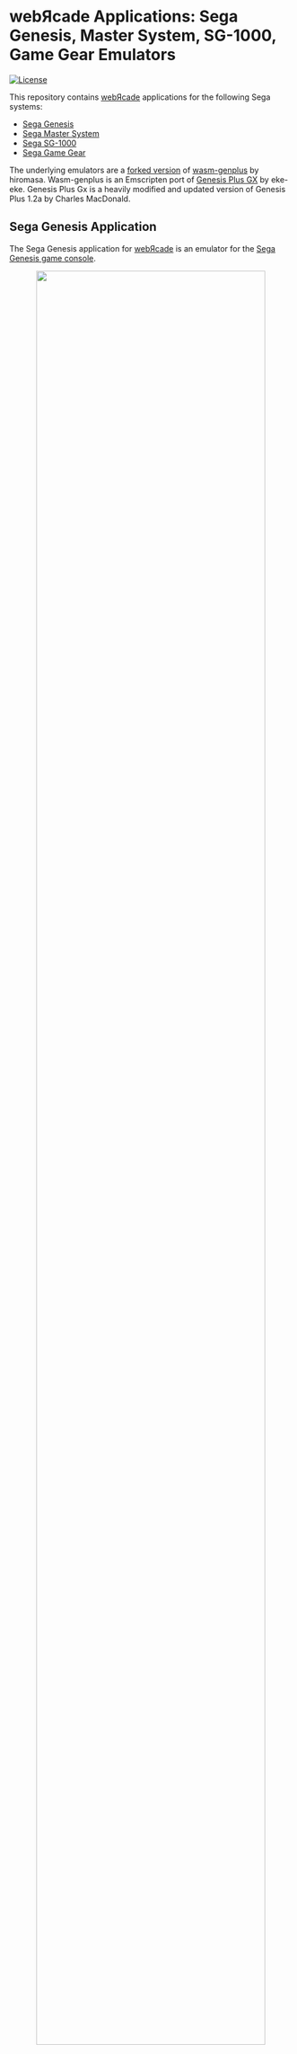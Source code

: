 # webЯcade Applications: Sega Genesis, Master System, SG-1000, Game Gear Emulators

[![License](https://img.shields.io/badge/License-Apache%202.0-blue.svg)](https://opensource.org/licenses/Apache-2.0)

This repository contains [webЯcade](https://www.webrcade.com) applications for the following Sega systems:

* [Sega Genesis](#sega-genesis-application)
* [Sega Master System](#sega-master-system-application)
* [Sega SG-1000](#sega-sg-1000-application)
* [Sega Game Gear](#sega-game-gear-application)

The underlying emulators are a [forked version](https://github.com/raz0red/wasm-genplus/tree/webrcade) of [wasm-genplus](https://github.com/h1romas4/wasm-genplus) by hiromasa. Wasm-genplus is an Emscripten port of [Genesis Plus GX](https://github.com/ekeeke/Genesis-Plus-GX) by eke-eke. Genesis Plus Gx is a heavily modified and updated version of Genesis Plus 1.2a by Charles MacDonald.
 
## Sega Genesis Application 

The Sega Genesis application for [webЯcade](https://www.webrcade.com) is an emulator for the [Sega Genesis game console](https://en.wikipedia.org/wiki/Sega_Genesis).

<p align="center">
 <a href="https://play.webrcade.com">
  <img src="https://docs.webrcade.com/assets/images/apps/genesis.png" width="90%">
 </a>
 <br>
 <i>Omega Blast by Nendo</i>
</p>

### Documentation

The [Sega Genesis Application Documentation](https://docs.webrcade.com/apps/emulators/genesis/) includes [keyboard](https://docs.webrcade.com/apps/emulators/genesis/#keyboard) and [gamepad](https://docs.webrcade.com/apps/emulators/genesis/#gamepad) control mappings, information related to [battery-backed SRAM](https://docs.webrcade.com/apps/emulators/genesis/#battery-backed-sram) support, and details regarding the use of the emulator within a [webЯcade feed](https://docs.webrcade.com/apps/emulators/genesis/#feed). 

## Sega Master System Application

The Sega Master System application for [webЯcade](https://www.webrcade.com) is an emulator for the [Sega Master System game console](https://en.wikipedia.org/wiki/Master_System).

<p align="center">
 <a href="https://play.webrcade.com">
  <img src="https://docs.webrcade.com/assets/images/apps/sms.png" width="90%">
 </a>
 <br>
 <i>Silver Valley by Enrique Ruiz</i>
</p>

### Documentation

The [Sega Master System Application Documentation](https://docs.webrcade.com/apps/emulators/mastersystem/) includes [keyboard](https://docs.webrcade.com/apps/emulators/mastersystem/#keyboard) and [gamepad](https://docs.webrcade.com/apps/emulators/mastersystem/#gamepad) control mappings, information related to [battery-backed SRAM](https://docs.webrcade.com/apps/emulators/mastersystem/#battery-backed-sram) support, and details regarding the use of the emulator within a [webЯcade feed](https://docs.webrcade.com/apps/emulators/mastersystem/#feed). 

## Sega SG-1000 Application

The Sega SG-1000 application for [webЯcade](https://www.webrcade.com) is an emulator for the [Sega SG-1000 game console](https://en.wikipedia.org/wiki/SG-1000).

<p align="center">
 <a href="https://play.webrcade.com">
  <img src="https://docs.webrcade.com/assets/images/apps/sg1000.png" width="90%">
 </a>
 <br>
 <i>Cheril Perils Classic by Mojon Twins</i>
</p>

### Documentation

The [Sega SG-1000 Application Documentation](https://docs.webrcade.com/apps/emulators/sg1000/) includes [keyboard](https://docs.webrcade.com/apps/emulators/sg1000/#keyboard) and [gamepad](https://docs.webrcade.com/apps/emulators/sg1000/#gamepad) control mappings, and details regarding the use of the emulator within a [webЯcade feed](https://docs.webrcade.com/apps/emulators/sg1000/#feed). 
 
## Sega Game Gear Application

The Sega Game Gear application for [webЯcade](https://www.webrcade.com) is an emulator for the [Sega Game Gear handheld game console](https://en.wikipedia.org/wiki/Game_Gear).


<p align="center">
 <a href="https://play.webrcade.com">
  <img src="https://docs.webrcade.com/assets/images/apps/gg.png" width="90%">
 </a>
 <br>
 <i>Turrican (Demo) by Martin Konrad</i>
</p>

### Documentation

The [Sega Game Gear Application Documentation](https://docs.webrcade.com/apps/emulators/gamegear/) includes [keyboard](https://docs.webrcade.com/apps/emulators/gamegear/#keyboard) and [gamepad](https://docs.webrcade.com/apps/emulators/gamegear/#gamepad) control mappings, information related to [battery-backed SRAM](https://docs.webrcade.com/apps/emulators/gamegear/#battery-backed-sram) support, and details regarding the use of the emulator within a [webЯcade feed](https://docs.webrcade.com/apps/emulators/gamegear/#feed). 
 
## LICENSE

Licensed under the Apache License, Version 2.0 (the "License"); you may not use this file except in compliance with the License. You may obtain a copy of the License at

http://www.apache.org/licenses/LICENSE-2.0

Unless required by applicable law or agreed to in writing, software distributed under the License is distributed on an "AS IS" BASIS, WITHOUT WARRANTIES OR CONDITIONS OF ANY KIND, either express or implied. See the License for the specific language governing permissions and limitations under the License.

---

The license presented above is limited to the [webЯcade](https://www.webrcade.com) Sega Genesis, Sega Master System, and Sega Game Gear Applications. The underlying [wasm-genplus](https://github.com/h1romas4/wasm-genplus), [Genesis Plus GX](https://github.com/ekeeke/Genesis-Plus-GX), and Genesis Plus projects each retain their own specific licensing.

